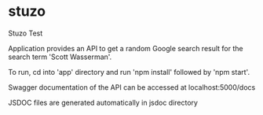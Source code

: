 # stuzo
Stuzo Test


Application provides an API to get a random Google search result for the search term 'Scott Wasserman'.

To run, cd into 'app' directory and run 'npm install' followed by 'npm start'.

Swagger documentation of the API can be accessed at localhost:5000/docs

JSDOC files are generated automatically in jsdoc directory
